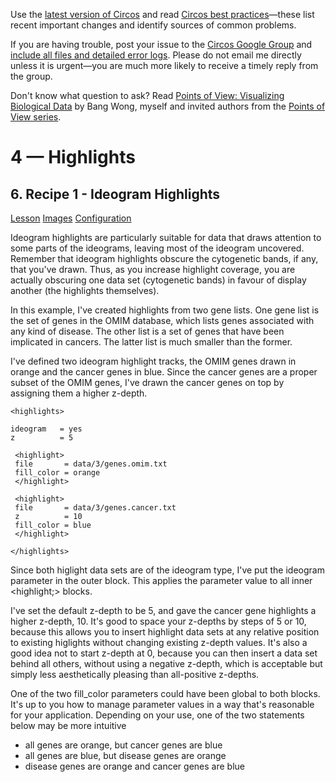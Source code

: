 Use the [latest version of Circos](/software/download/circos/) and read
[Circos best
practices](/documentation/tutorials/reference/best_practices/)—these list
recent important changes and identify sources of common problems.

If you are having trouble, post your issue to the [Circos Google
Group](https://groups.google.com/group/circos-data-visualization) and [include
all files and detailed error logs](/support/support/). Please do not email me
directly unless it is urgent—you are much more likely to receive a timely
reply from the group.

Don't know what question to ask? Read [Points of View: Visualizing Biological
Data](https://www.nature.com/nmeth/journal/v9/n12/full/nmeth.2258.html) by
Bang Wong, myself and invited authors from the [Points of View
series](https://mk.bcgsc.ca/pointsofview).

# 4 — Highlights

## 6\. Recipe 1 - Ideogram Highlights

[Lesson](/documentation/tutorials/highlights/recipe1/lesson)
[Images](/documentation/tutorials/highlights/recipe1/images)
[Configuration](/documentation/tutorials/highlights/recipe1/configuration)

Ideogram highlights are particularly suitable for data that draws attention to
some parts of the ideograms, leaving most of the ideogram uncovered. Remember
that ideogram highlights obscure the cytogenetic bands, if any, that you've
drawn. Thus, as you increase highlight coverage, you are actually obscuring
one data set (cytogenetic bands) in favour of display another (the highlights
themselves).

In this example, I've created highlights from two gene lists. One gene list is
the set of genes in the OMIM database, which lists genes associated with any
kind of disease. The other list is a set of genes that have been implicated in
cancers. The latter list is much smaller than the former.

I've defined two ideogram highlight tracks, the OMIM genes drawn in orange and
the cancer genes in blue. Since the cancer genes are a proper subset of the
OMIM genes, I've drawn the cancer genes on top by assigning them a higher
z-depth.

    
    
    <highlights>
    
    ideogram   = yes
    z          = 5
    
     <highlight>
     file       = data/3/genes.omim.txt
     fill_color = orange
     </highlight>
    
     <highlight>
     file       = data/3/genes.cancer.txt
     z          = 10
     fill_color = blue
     </highlight>
    
    </highlights>
    

Since both higlight data sets are of the ideogram type, I've put the ideogram
parameter in the outer <highlights> block. This applies the parameter value to
all inner <highlight;> blocks.

I've set the default z-depth to be 5, and gave the cancer gene highlights a
higher z-depth, 10. It's good to space your z-depths by steps of 5 or 10,
because this allows you to insert highlight data sets at any relative position
to existing higlights without changing existing z-depth values. It's also a
good idea not to start z-depth at 0, because you can then insert a data set
behind all others, without using a negative z-depth, which is acceptable but
simply less aesthetically pleasing than all-positive z-depths.

One of the two fill_color parameters could have been global to both
<highlight> blocks. It's up to you how to manage parameter values in a way
that's reasonable for your application. Depending on your use, one of the two
statements below may be more intuitive

  * all genes are orange, but cancer genes are blue 
  * all genes are blue, but disease genes are orange 
  * disease genes are orange and cancer genes are blue 

